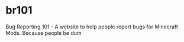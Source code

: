 br101
=====

Bug Reporting 101 - A website to help people report bugs for Minecraft Mods. Because people be dum
